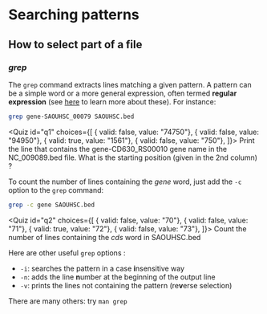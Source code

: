 <script>
import Quiz from "components/Quiz.svelte";
</script>
# Searching patterns
## How to select part of a file

### *grep*

The `grep` command extracts lines matching a given pattern. 
A pattern can be a simple word or a more general expression, often termed **regular expression** (see [here](https://librarycarpentry.org/lc-data-intro/01-regular-expressions/) to learn more about these). 
For instance:

```bash
grep gene-SAOUHSC_00079 SAOUHSC.bed
```
<Quiz id="q1" choices={[
  { valid: false, value: "74750"},
  { valid: false, value: "94950"},
  { valid: true, value: "1561"},
  { valid: false, value: "750"},
]}>
	<span slot="prompt">
		Print the line that contains the gene-CD630_RS00010 gene name in the NC_009089.bed file. What is the starting position (given in the 2nd column) ?
	</span>
</Quiz>

To count the number of lines containing the _gene_ word, just add the `-c` option to the `grep` command:

```bash
grep -c gene SAOUHSC.bed
```

<Quiz id="q2" choices={[
  { valid: false, value: "70"},
  { valid: false, value: "71"},
  { valid: true, value: "72"},
  { valid: false, value: "73"},
]}>
	<span slot="prompt">
		Count the number of lines containing the <i>cds</i> word in SAOUHSC.bed
	</span>
</Quiz>



Here are other useful `grep` options :
- `-i`: searches the pattern in a case **i**nsensitive way
- `-n`: adds the line **n**umber at the beginning of the output line
- `-v`: prints the lines not containing the pattern (re**v**erse selection)

There are many others: try `man grep`


